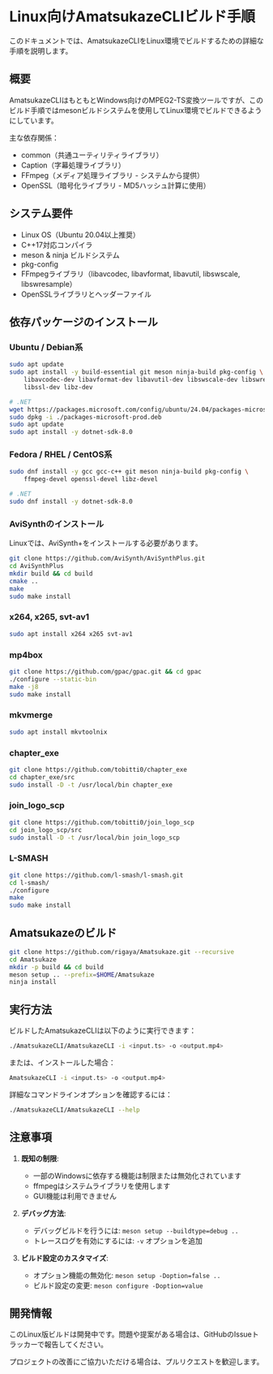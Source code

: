 # Linux向けAmatsukazeCLIビルド手順

このドキュメントでは、AmatsukazeCLIをLinux環境でビルドするための詳細な手順を説明します。

## 概要

AmatsukazeCLIはもともとWindows向けのMPEG2-TS変換ツールですが、このビルド手順ではmesonビルドシステムを使用してLinux環境でビルドできるようにしています。

主な依存関係：
- common（共通ユーティリティライブラリ）
- Caption（字幕処理ライブラリ）
- FFmpeg（メディア処理ライブラリ - システムから提供）
- OpenSSL（暗号化ライブラリ - MD5ハッシュ計算に使用）

## システム要件

- Linux OS（Ubuntu 20.04以上推奨）
- C++17対応コンパイラ
- meson & ninja ビルドシステム
- pkg-config
- FFmpegライブラリ（libavcodec, libavformat, libavutil, libswscale, libswresample）
- OpenSSLライブラリとヘッダーファイル

## 依存パッケージのインストール

### Ubuntu / Debian系

```bash
sudo apt update
sudo apt install -y build-essential git meson ninja-build pkg-config \
    libavcodec-dev libavformat-dev libavutil-dev libswscale-dev libswresample-dev \
    libssl-dev libz-dev

# .NET
wget https://packages.microsoft.com/config/ubuntu/24.04/packages-microsoft-prod.deb -O packages-microsoft-prod.deb
sudo dpkg -i ./packages-microsoft-prod.deb
sudo apt update
sudo apt install -y dotnet-sdk-8.0
```

### Fedora / RHEL / CentOS系

```bash
sudo dnf install -y gcc gcc-c++ git meson ninja-build pkg-config \
    ffmpeg-devel openssl-devel libz-devel

# .NET
sudo dnf install -y dotnet-sdk-8.0
```

### AviSynthのインストール

Linuxでは、AviSynth+をインストールする必要があります。

```bash
git clone https://github.com/AviSynth/AviSynthPlus.git
cd AviSynthPlus
mkdir build && cd build
cmake ..
make
sudo make install
```

### x264, x265, svt-av1

```bash
sudo apt install x264 x265 svt-av1
```

### mp4box

```bash
git clone https://github.com/gpac/gpac.git && cd gpac
./configure --static-bin
make -j8
sudo make install
```

### mkvmerge

```bash
sudo apt install mkvtoolnix
```

### chapter_exe

```bash
git clone https://github.com/tobitti0/chapter_exe
cd chapter_exe/src
sudo install -D -t /usr/local/bin chapter_exe
```

### join_logo_scp

```bash
git clone https://github.com/tobitti0/join_logo_scp
cd join_logo_scp/src
sudo install -D -t /usr/local/bin join_logo_scp
```

### L-SMASH

```bash
git clone https://github.com/l-smash/l-smash.git
cd l-smash/
./configure
make
sudo make install
```

## Amatsukazeのビルド

```bash
git clone https://github.com/rigaya/Amatsukaze.git --recursive
cd Amatsukaze
mkdir -p build && cd build
meson setup .. --prefix=$HOME/Amatsukaze
ninja install
```

## 実行方法

ビルドしたAmatsukazeCLIは以下のように実行できます：

```bash
./AmatsukazeCLI/AmatsukazeCLI -i <input.ts> -o <output.mp4>
```

または、インストールした場合：

```bash
AmatsukazeCLI -i <input.ts> -o <output.mp4>
```

詳細なコマンドラインオプションを確認するには：

```bash
./AmatsukazeCLI/AmatsukazeCLI --help
```

## 注意事項

1. **既知の制限**:
   - 一部のWindowsに依存する機能は制限または無効化されています
   - ffmpegはシステムライブラリを使用します
   - GUI機能は利用できません

2. **デバッグ方法**:
   - デバッグビルドを行うには: `meson setup --buildtype=debug ..`
   - トレースログを有効にするには: `-v` オプションを追加

3. **ビルド設定のカスタマイズ**:
   - オプション機能の無効化: `meson setup -Doption=false ..`
   - ビルド設定の変更: `meson configure -Doption=value`

## 開発情報

このLinux版ビルドは開発中です。問題や提案がある場合は、GitHubのIssueトラッカーで報告してください。

プロジェクトの改善にご協力いただける場合は、プルリクエストを歓迎します。
